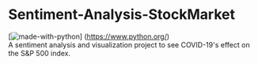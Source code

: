# Sentiment-Analysis-StockMarket
[![made-with-python](https://img.shields.io/badge/Made%20with-Python-1f425f.svg)]
(https://www.python.org/) <br> 
A sentiment analysis and visualization project to see COVID-19's effect on the S&amp;P 500 index.
